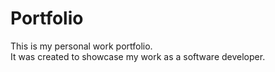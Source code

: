 # Portfolio
This is my personal work portfolio.<br>
It was created to showcase my work as a software developer.<br>